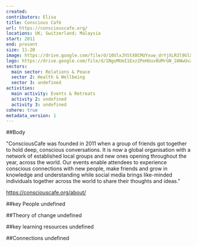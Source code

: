 ```yaml
---
created:
contributors: Elisa
title: Conscious Café
url: https://consciouscafe.org/
locations: UK; Switzerland; Malaysia
start: 2011
end: present
size: 11-20
image: https://drive.google.com/file/d/10UlxJhStX0CMUYxuw_drYjXLR3l9GlXf/view?usp=drive_link
logo: https://drive.google.com/file/d/1NgoMUmI1Exz2PeHUuv8UMrGN_2ANwUvz/view?usp=drive_link
sectors:
  main sector: Relations & Peace
  sector 2: Health & Wellbeing
  sector 3: undefined
activities: 
  main activity: Events & Retreats
  activity 2: undefined
  activity 3: undefined
cohere: true
metadata_version: 1
---
```



##Body

"ConsciousCafe was founded in 2011 when a group of friends got together to hold deep, conscious conversations.
It is now a global organisation with a network of established local groups and new ones opening throughout the year, across the world. Our events enable attendees to experience conscious connections with new people, make friends and grow in knowledge and understanding while social media brings like-minded individuals together across the world to share their thoughts and ideas."

https://consciouscafe.org/about/


##key People
undefined

##Theory of change
undefined

##key learning resources
undefined

##Connections
undefined

